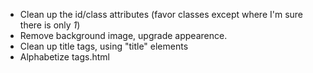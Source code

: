 -  Clean up the id/class attributes
    (favor classes except where I'm sure there is only *1*)
-  Remove background image, upgrade appearence.
-  Clean up title tags, using "title" elements
-  Alphabetize tags.html
